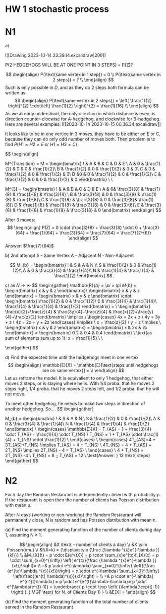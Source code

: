# HW 1 stochastic process

# N1
a)

![[Drawing 2023-10-14 23.39.14.excalidraw|200]]

P(2 HEDGEHOGS WILL BE AT ONE POINT IN 3 STEPS) = P(Z)?

$$
\begin{align}
P(\text{same vertex in 1 step}) = 0 \\
P(\text{same vertex in 2 steps}) = ?  \\
\end{align}
$$
Such is only possible in $D$, and as they do 2 steps both formula can be written as:
$$
\begin{align}
P(\text{same vertex in 2 steps}) = \left( \frac{1}{2} \right)^{2} \cdot\left(  \frac{1}{2} \right)^{2} = \frac{1}{16}  \\
\end{align}
$$
As we already understood, the only direction in which distance is even, is direction counter-clocwise for A-hedgehog, and clockwise for B-hedgehog. Here are several examples:
![[2023-10-14 2023-10-15 00.36.34.excalidraw]]

It looks like to be in one vertice in 3 moves, they have to be either on E or C, because they can do only odd number of moves both. Then problem is to find 
$P(H1=H2=E\; or \;H1=H2=C)$

$$
\begin{align}

M^{Transition} = M = \begin{bmatrix}
! & A & B & C & D & E \\
A  & 0 & \frac{1}{2} & 0  & 0 & \frac{1}{2}\\
B  & \frac{1}{2} & 0 & \frac{1}{2} & 0 & 0\\
C  & 0 & \frac{1}{2} & 0 & \frac{1}{2} & 0\\
D  &0  & 0 & \frac{1}{2} & 0 & \frac{1}{2}\\
E & \frac{1}{2} & 0 & 0 & \frac{1}{2} & 0
\end{bmatrix} \\ \\

M^{3} = \begin{bmatrix}
! & A & B & C & D & E  \\
A  & 0& \frac{3}{8} & \frac{1}{8} & \frac{1}{8} & \frac{3}{8}  \\
B  & \frac{3}{8} & 0  & \frac{3}{8} & \frac{1}{8} & \frac{1}{8}\\
C  & \frac{1}{8} & \frac{3}{8} & 0 &  \frac{3}{8}& \frac{1}{8}\\
D   & \frac{1}{8} & \frac{1}{8} & \frac{3}{8} & 0  & \frac{3}{8}\\
E  & \frac{3}{8} & \frac{1}{8} & \frac{1}{8} & \frac{3}{8} & 0
\end{bmatrix}
\end{align}
$$

After 3 moves:
$$
\begin{align}
P(Z) = 0 \cdot \frac{3}{8} + \frac{3}{8} \cdot 0 + \frac{3}{64} + \frac{1}{64} + \frac{3}{64} = \frac{7}{64} = \frac{7}{2^{6}}
\end{align}
$$
Answer: $\frac{7}{64}$


b) 2nd attempt
S - Same Vertex
A - Adjacent
N - Non-Adjacent

$$
M_{b} = \begin{bmatrix}
! & S & A & N \\
S  & \frac{1}{2}  & 0 & \frac{1}{2}\\
A  & 0 & \frac{3}{4} & \frac{1}{4}\\
N  & \frac{1}{4} & \frac{1}{4} & \frac{1}{2}
\end{bmatrix}
$$

c) 
as $N \to \infty$
$$
\begin{gather}
\mathbb{R}_{b} = \pi = \pi M_{b} = \begin{bmatrix}
x & y & z
\end{bmatrix}\\
\begin{bmatrix}
x & y & z
\end{bmatrix} = \begin{bmatrix}
x & y & z
\end{bmatrix}  \cdot \begin{bmatrix}
 \frac{1}{2}  & 0 & \frac{1}{2}\\
 0 & \frac{3}{4} & \frac{1}{4}\\
 \frac{1}{4} & \frac{1}{4} & \frac{1}{2}
\end{bmatrix} =  \\
\begin{bmatrix}
\frac{x}{2}+\frac{z}{4} & \frac{3y}{4}+\frac{z}{4} & \frac{x}{2}+\frac{y}{4}+\frac{z}{2}
\end{bmatrix} \implies \\
\begin{cases}
4x = 2x + z \\
4y = 3y + z \\
4z = 2x + y + 2z 
\end{cases} \implies \\
x = \frac{z}{2} \\
y = z  \implies  \\
\begin{bmatrix}
x & y & z
\end{bmatrix} = \begin{bmatrix}
x & 2x & 2x 
\end{bmatrix} = \begin{bmatrix}
0.2 & 0.4 & 0.4
\end{bmatrix} \\
\text{as sum of elements sum up to 1}: x = \frac{1}{5} \\ \\

\end{gather}
$$

d) Find the expected time until the hedgehogs meet in one vertex
$$
\begin{align}
\mathbb{E}[X] = \mathbb{E}[\text{steps until hedgehogs are on same vertex}] =  \\
\end{align}
$$
Let us reframe the model. It is equivallent to only 1 hedgehog, that either moves 2 steps, or is staying where he is. With 1/4 proba. that he moves 2 steps right, 1/4 proba. that he moves 2 steps left, and 1/2 proba. that he will not move.

To meet other hedgehog, he needs to make two steps in direction of another hedgehog. So....
$$
\begin{gather}

M_{b} = \begin{bmatrix}
! & S & A & N \\
S  & \frac{1}{2}  & 0 & \frac{1}{2}\\
A  & 0 & \frac{3}{4} & \frac{1}{4}\\
N  & \frac{1}{4} & \frac{1}{4} & \frac{1}{2}
\end{bmatrix} \\
\begin{cases}
\mathbb{E}[X] = T_{AS} = 1 + \frac{3}{4} \cdot T_{AS} + \frac{1}{4} \cdot T_{NS} \\
T_{NS} = 1  + T_{AS} \cdot \frac{1}{4} + T_{NS}  \cdot  \frac{1}{2} \\
\end{cases} \\
\begin{cases}
4T_{AS}=4 + 3T_{AS}+T_{NS} \implies T_{AS} = 4 + T_{NS} \\
4T_{NS} = 4 + T_{AS} + 2T_{NS} \implies 2T_{NS} - 4 = T_{AS} \\
\end{cases} \\
4 + T_{NS} = 2T_{NS} -4  \\
T_{NS} = 8 \;\; T_{AS} = 12 \\
\text{Answer: } 12 \text{ steps} 
\end{gather}
$$


# N2
Each day the Random Restaurant is independently closed with probability p. If the restaurant is open then the number of clients has Poisson distribution with mean µ.

After N days (working or non-working) the Random Restaurant will permanently close, N is random and has Poisson distribution with mean n.

(a) Find the moment generating function of the number of clients during day 1, assuming N $\geq$ 1.

$$
\begin{align}
&X \text{ - number of clients a day} \\
&X \sim Poisson(\mu)  \\
&f(X=k) = {\displaystyle {\frac {\lambda ^{k}e^{-\lambda }}{k!}}} \\
&M_{X}(t) = p \cdot E(e^{tX}) = p \cdot \sum_{x}e^{tx}f_{X}(x) = p \cdot \sum_{x=0}^{\infty} \left(    e^{tx}{\frac {\lambda ^{x}e^{-\lambda }}{x!}}\right)= \\
=& p \cdot e^{-\lambda} \sum_{x=0}^{\infty} \left({\frac {e^{tx}\lambda ^{x}}{x!}}\right) = p \cdot e^{-\lambda} \sum_{x=0}^{\infty} \left(\frac{(e^{t} \lambda)^{x}}{x!}\right) =  \\
=& p \cdot e^{-\lambda} e^{e^{t}\lambda} = p \cdot e^{e^{t}\lambda-\lambda}= p \cdot e^{\lambda(e^{t}-1)} = \underbrace{ p \cdot \exp \left(   {\lambda(\exp(t)-1)} \right) }_{ MGF \text{ for N. of Clients Day 1} } \\
&E[X] = 
\end{align}
$$

(b) Find the moment generating function of the total number of clients served in the Random Restaurant
